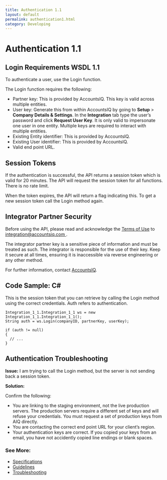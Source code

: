 ```yaml
---
title: Authentication 1.1
layout: default
permalink: authentication1.html
category: Developing
---
```


# Authentication 1.1

## Login Requirements WSDL 1.1
To authenticate a user, use the Login function. 

The Login function requires the following:

- Partner key: This is provided by AccountsIQ. This key is valid across multiple entities. 
- User key: Generate this from within AccountsIQ by going to **Setup** > **Company Details & Settings**. In the **Integration** tab type the user’s password and click **Request User Key**. It is only valid to impersonate one user in one entity. Multiple keys are required to interact with multiple entities. 
- Existing Entity identifier: This is provided by AccountsIQ.
- Existing User identifier: This is provided by AccountsIQ.
- Valid end point URL.
  
## Session Tokens
If the authentication is successful, the API returns a session token which is valid for 20 minutes. The API will request the session token for all functions. There is no rate limit.

When the token expires, the API will return a flag indicating this. To get a new session token call the Login method again.

## Integrator Partner Security

Before using the API, please read and acknowledge the [Terms of Use](termsofuse.md) to [integration@accountsiq.com ](mailto:integration@accountsiq.com).

The integrator partner key is a sensitive piece of information and must be treated as such. The integrator is responsible for the use of their key. Keep it secure at all times, ensuring it is inaccessible via reverse engineering or any other method.

For further information, contact [AccountsIQ](https://www.accountsiq.com/success/support/).

## Code Sample: C# 

This is the session token that you can retrieve by calling the Login method using the correct credentials. Auth refers to authentication.
```
Integration_1_1.Integration_1_1 ws = new Integration_1_1.Integration_1_1();
String auth = ws.Login(companyID, partnerKey, userKey);

if (auth != null)
{
  // ...
}
```
## Authentication Troubleshooting

**Issue:** I am trying to call the Login method, but the server is not sending back a session token.

**Solution:**

Confirm the following:
- You are linking to the staging environment, not the live production servers. The production servers require a different set of keys and will refuse your credentials. You must request a set of production keys from AIQ directly.
- You are contacting the correct end point URL for your client’s region.
- Your authentication keys are correct. If you copied your keys from an email, you have not accidently copied line endings or blank spaces.

### See More:
- [Specifications](specifications.html)
- [Guidelines](guidelines.html)
- [Troubleshooting](troubleshooting.html)

